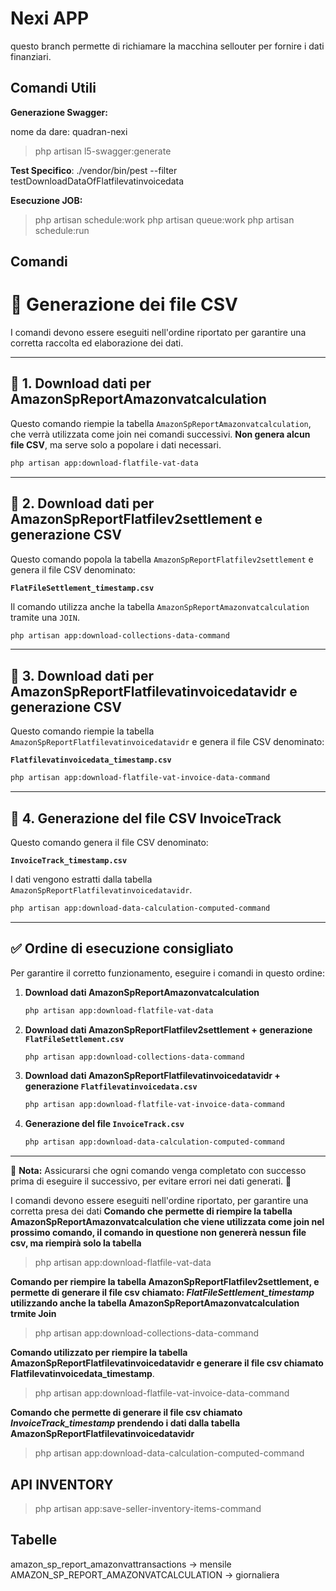 # Nexi APP

questo branch permette di richiamare la macchina sellouter per fornire i dati finanziari.

## Comandi Utili

**Generazione Swagger:**

nome da dare: quadran-nexi

> php artisan l5-swagger:generate

**Test Specifico**:
./vendor/bin/pest --filter testDownloadDataOfFlatfilevatinvoicedata

**Esecuzione JOB:**

> php artisan schedule:work
> php artisan queue:work
> php artisan schedule:run

## Comandi

# 📄 Generazione dei file CSV

I comandi devono essere eseguiti nell'ordine riportato per garantire una corretta raccolta ed elaborazione dei dati.

---

## 📌 1. Download dati per AmazonSpReportAmazonvatcalculation

Questo comando riempie la tabella `AmazonSpReportAmazonvatcalculation`, che verrà utilizzata come join nei comandi successivi. **Non genera alcun file CSV**, ma serve solo a popolare i dati necessari.

```sh
php artisan app:download-flatfile-vat-data
```

---

## 📌 2. Download dati per AmazonSpReportFlatfilev2settlement e generazione CSV

Questo comando popola la tabella `AmazonSpReportFlatfilev2settlement` e genera il file CSV denominato:

**`FlatFileSettlement_timestamp.csv`**

Il comando utilizza anche la tabella `AmazonSpReportAmazonvatcalculation` tramite una `JOIN`.

```sh
php artisan app:download-collections-data-command
```

---

## 📌 3. Download dati per AmazonSpReportFlatfilevatinvoicedatavidr e generazione CSV

Questo comando riempie la tabella `AmazonSpReportFlatfilevatinvoicedatavidr` e genera il file CSV denominato:

**`Flatfilevatinvoicedata_timestamp.csv`**

```sh
php artisan app:download-flatfile-vat-invoice-data-command
```

---

## 📌 4. Generazione del file CSV InvoiceTrack

Questo comando genera il file CSV denominato:

**`InvoiceTrack_timestamp.csv`**

I dati vengono estratti dalla tabella `AmazonSpReportFlatfilevatinvoicedatavidr`.

```sh
php artisan app:download-data-calculation-computed-command
```

---

## ✅ Ordine di esecuzione consigliato

Per garantire il corretto funzionamento, eseguire i comandi in questo ordine:

1. **Download dati AmazonSpReportAmazonvatcalculation**
    ```sh
    php artisan app:download-flatfile-vat-data
    ```
2. **Download dati AmazonSpReportFlatfilev2settlement + generazione `FlatFileSettlement.csv`**
    ```sh
    php artisan app:download-collections-data-command
    ```
3. **Download dati AmazonSpReportFlatfilevatinvoicedatavidr + generazione `Flatfilevatinvoicedata.csv`**
    ```sh
    php artisan app:download-flatfile-vat-invoice-data-command
    ```
4. **Generazione del file `InvoiceTrack.csv`**
    ```sh
    php artisan app:download-data-calculation-computed-command
    ```

---

🔹 **Nota:** Assicurarsi che ogni comando venga completato con successo prima di eseguire il successivo, per evitare errori nei dati generati. 🚀

I comandi devono essere eseguiti nell'ordine riportato, per garantire una corretta presa dei dati
**Comando che permette di riempire la tabella AmazonSpReportAmazonvatcalculation che viene utilizzata come join nel prossimo comando, il comando in questione non genererà nessun file csv, ma riempirà solo la tabella**

> php artisan app:download-flatfile-vat-data

**Comando per riempire la tabella AmazonSpReportFlatfilev2settlement, e permette di generare il file csv chiamato: _FlatFileSettlement_timestamp_ utilizzando anche la tabella AmazonSpReportAmazonvatcalculation trmite Join**

> php artisan app:download-collections-data-command

**Comando utilizzato per riempire la tabella AmazonSpReportFlatfilevatinvoicedatavidr e generare il file csv chiamato Flatfilevatinvoicedata_timestamp**.

> php artisan app:download-flatfile-vat-invoice-data-command

**Comando che permette di generare il file csv chiamato _InvoiceTrack_timestamp_ prendendo i dati dalla tabella AmazonSpReportFlatfilevatinvoicedatavidr**

> php artisan app:download-data-calculation-computed-command

## API INVENTORY

> php artisan app:save-seller-inventory-items-command


## Tabelle
amazon_sp_report_amazonvattransactions -> mensile
AMAZON_SP_REPORT_AMAZONVATCALCULATION -> giornaliera

